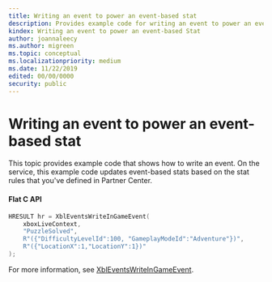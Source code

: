 ```yaml
---
title: Writing an event to power an event-based stat
description: Provides example code for writing an event to power an event-based stat.
kindex: Writing an event to power an event-based Stat
author: joannaleecy
ms.author: migreen
ms.topic: conceptual
ms.localizationpriority: medium
ms.date: 11/22/2019
edited: 00/00/0000
security: public
---
```


# Writing an event to power an event-based stat

This topic provides example code that shows how to write an event.
On the service, this example code updates event-based stats based on the stat rules that you've defined in Partner Center.


#### Flat C API

```cpp
HRESULT hr = XblEventsWriteInGameEvent(
    xboxLiveContext,
    "PuzzleSolved",
    R"({"DifficultyLevelId":100, "GameplayModeId":"Adventure"})",
    R"({"LocationX":1,"LocationY":1})"
);
```

For more information, see
[XblEventsWriteInGameEvent](../../../../../../reference/live/xsapi-c/events_c/functions/xbleventswriteingameevent.md).
